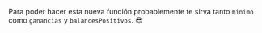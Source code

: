 Para poder hacer esta nueva función probablemente te sirva tanto `minimo` como `ganancias` y `balancesPositivos`. :sunglasses: